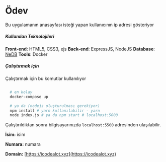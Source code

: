 # Ödev

Bu uygulamanın anasayfası isteği yapan kullanıcının ip adresi gösteriyor

##### Kullanılan Teknolojileri

**Front-end**: HTML5, CSS3, ejs
**Back-end**: ExpressJS, NodeJS
**Database**: [NeDB](https://www.npmjs.com/package/nedb)
**Tools**: Docker

##### Çalıştırmak için

Çalıştırmak için bu komutlar kullanılıyor

```bash

  # en kolay
  docker-compose up

  # ya da (nodejs oluşturulması gerekiyor)
  npm install # yarn kullanılabilir - yarn
  node index.js # ya da npm start # localhost:5000

```

Çalıştırıldıktan sonra bilgisayarınızda `localhost:5500` adresinden ulaşılabilir.

**İsim:** isim

**Numara:** numara

**Domain:** [https://icodealot.xyz](https://icodealot.xyz)
